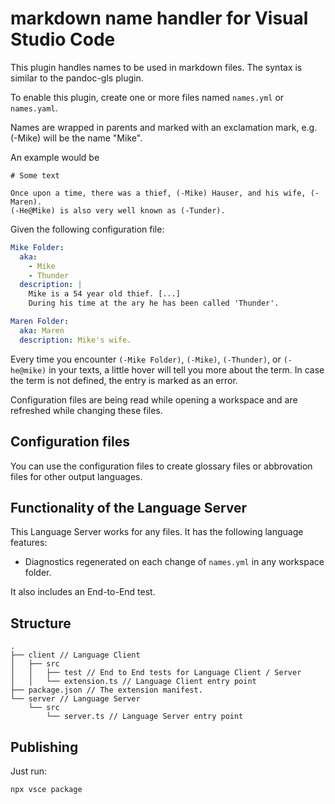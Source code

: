 # markdown name handler for Visual Studio Code

This plugin handles names to be used in markdown files. The syntax is similar to the pandoc-gls plugin.

To enable this plugin, create one or more files named `names.yml` or `names.yaml`.

Names are wrapped in parents and marked with an exclamation mark, e.g. (-Mike) will be the name "Mike".

An example would be

    # Some text

    Once upon a time, there was a thief, (-Mike) Hauser, and his wife, (-Maren).
    (-He@Mike) is also very well known as (-Tunder).

Given the following configuration file:

```yaml
Mike Folder:
  aka:
    - Mike
    - Thunder
  description: |
    Mike is a 54 year old thief. [...]
    During his time at the ary he has been called 'Thunder'.

Maren Folder:
  aka: Maren
  description: Mike's wife.
```

Every time you encounter `(-Mike Folder)`, `(-Mike)`, `(-Thunder)`, or `(-he@mike)` in your texts, a little hover will tell you more about the term.
In case the term is not defined, the entry is marked as an error.

Configuration files are being read while opening a workspace and are refreshed while changing these files.

## Configuration files

You can use the configuration files to create glossary files or abbrovation files for other output languages.

## Functionality of the Language Server

This Language Server works for any files. It has the following language features:

- Diagnostics regenerated on each change of `names.yml` in any workspace folder.

It also includes an End-to-End test.

## Structure

```
.
├── client // Language Client
│   ├── src
│   │   ├── test // End to End tests for Language Client / Server
│   │   └── extension.ts // Language Client entry point
├── package.json // The extension manifest.
└── server // Language Server
    └── src
        └── server.ts // Language Server entry point
```

## Publishing

Just run:

```bash
npx vsce package
```
